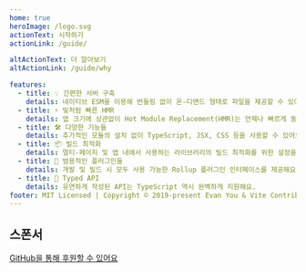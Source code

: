 ```yaml
---
home: true
heroImage: /logo.svg
actionText: 시작하기
actionLink: /guide/

altActionText: 더 알아보기
altActionLink: /guide/why

features:
  - title: 💡 간편한 서버 구축
    details: 네이티브 ESM을 이용해 번들링 없이 온-디맨드 형태로 파일을 제공할 수 있어요!
  - title: ⚡️ 빛처럼 빠른 HMR
    details: 앱 크기에 상관없이 Hot Module Replacement(HMR)는 언제나 빠르게 동작해요.
  - title: 🛠️ 다양한 기능들
    details: 추가적인 모듈의 설치 없이 TypeScript, JSX, CSS 등을 사용할 수 있어요.
  - title: 📦 빌드 최적화
    details: 멀티-페이지 및 앱 내에서 사용하는 라이브러리의 빌드 최적화를 위한 설정을 제공해요.
  - title: 🔩 범용적인 플러그인들
    details: 개발 및 빌드 시 모두 사용 가능한 Rollup 플러그인 인터페이스를 제공해요.
  - title: 🔑 Typed API
    details: 유연하게 작성된 API는 TypeScript 역시 완벽하게 지원해요.
footer: MIT Licensed | Copyright © 2019-present Evan You & Vite Contributors
---
```


<div class="frontpage sponsors">
  <h2>스폰서</h2>
  <a v-for="{ href, src, name } of sponsors" :href="href" target="_blank" rel="noopener" aria-label="sponsor-img">
    <img :src="src" :alt="name">
  </a>
  <br>
  <a href="https://github.com/sponsors/yyx990803" target="_blank" rel="noopener">GitHub을 통해 후원할 수 있어요</a>
</div>

<script setup>
import sponsors from './.vitepress/theme/sponsors.json'
</script>

